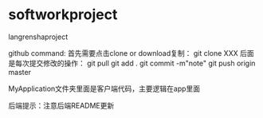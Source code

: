 # softworkproject
langrenshaproject

github command:
	首先需要点击clone or download复制：
	git clone XXX
	后面是每次提交修改的操作：
	git pull
	git add .
	git commit -m"note"
	git push origin master
	
MyApplication文件夹里面是客户端代码，主要逻辑在app里面

后端提示：注意后端README更新
